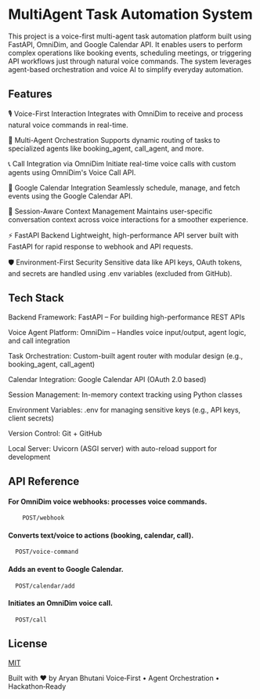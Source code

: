 
# MultiAgent Task Automation System

This project is a voice-first multi-agent task automation platform built using FastAPI, OmniDim, and Google Calendar API. It enables users to perform complex operations like booking events, scheduling meetings, or triggering API workflows just through natural voice commands. The system leverages agent-based orchestration and voice AI to simplify everyday automation.

## Features


🎙️ Voice-First Interaction
Integrates with OmniDim to receive and process natural voice commands in real-time.

🧠 Multi-Agent Orchestration
Supports dynamic routing of tasks to specialized agents like booking_agent, call_agent, and more.

📞 Call Integration via OmniDim
Initiate real-time voice calls with custom agents using OmniDim's Voice Call API.

📅 Google Calendar Integration
Seamlessly schedule, manage, and fetch events using the Google Calendar API.

🔄 Session-Aware Context Management
Maintains user-specific conversation context across voice interactions for a smoother experience.

⚡ FastAPI Backend
Lightweight, high-performance API server built with FastAPI for rapid response to webhook and API requests.

🛡️ Environment-First Security
Sensitive data like API keys, OAuth tokens, and secrets are handled using .env variables (excluded from GitHub).


## Tech Stack

Backend Framework: FastAPI – For building high-performance REST APIs

Voice Agent Platform: OmniDim – Handles voice input/output, agent logic, and call integration

Task Orchestration: Custom-built agent router with modular design (e.g., booking_agent, call_agent)

Calendar Integration: Google Calendar API (OAuth 2.0 based)

Session Management: In-memory context tracking using Python classes

Environment Variables: .env for managing sensitive keys (e.g., API keys, client secrets)

Version Control: Git + GitHub

Local Server: Uvicorn (ASGI server) with auto-reload support for development


## API Reference

#### 	For OmniDim voice webhooks: processes voice commands.

```http
  	POST/webhook
```

#### Converts text/voice to actions (booking, calendar, call).

```http
  POST/voice-command
```


#### Adds an event to Google Calendar.

```http
  POST/calendar/add
```
#### Initiates an OmniDim voice call.

```http
  POST/call
```
## License

[MIT](https://choosealicense.com/licenses/mit/)

Built with ❤️ by Aryan Bhutani
Voice‑First • Agent Orchestration • Hackathon‑Ready
